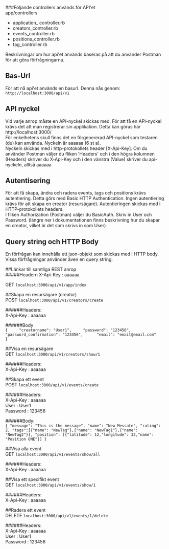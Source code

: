 ###Följande controllers används för API'et   
app/controllers    
  * application_ controller.rb
  * creators_controller.rb    
  * events_controller.rb    
  * positions_controller.rb    
  * tag_controller.rb
  
Beskrivningar om hur api'et används baseras på att du använder Postman för att göra förfrågningarna.    

  
## Bas-Url    
För att nå api'et används en basurl. Denna nås genom:    
  `http://localhost:3000/api/v1`

## API nyckel
Vid varje anrop måste en API-nyckel skickas med. För att få en API-nyckel krävs det att man registrerar sin applikation. Detta kan göras här http://localhost:3000/   
För enkelhetens skull finns det en förgenererad API-nyckel som testaren (du) kan använda. Nyckeln är aaaaaa (6 st a).    
Nyckeln skickas med i http-protokollets header [X-Api-Key]. Om du använder Postman väljer du fliken 'Headers' och i den högra kolumnen (Headers) skriver du X-Api-Key och i den vänstra (Value) skriver du api-nyckeln, alltså aaaaaa     
   
 
## Autentisering    
 För att få skapa, ändra och radera events, tags och positions krävs autentiering. Detta görs med Basic HTTP Authentication. Ingen autentiering krävs för att skapa en creator (resursägare). Autentieringen skickas med i HTTP-protokollets headers.    
 I fliken Authorization (Postman) väljer du BasicAuth. Skriv in User och Password. (längre ner i dokumentationen finns beskrivning hur du skapar en creator, vilket är det som skrivs in som User)    
     
     
## Query string och HTTP Body    
En förfrågan kan innehålla ett json-objekt som skickas med i HTTP body. Vissa förfrågningar använder även en query string.    
    
    
##Länkar till samtliga REST anrop    
#####Headern X-Api-Key :  aaaaaa   
    
GET `localhost:3000/api/v1/app/index`    
    
    
##Skapa en resursägare (creator)   
POST `localhost:3000/api/v1/creators/create`    
    
######Headers:    
X-Api-Key :  aaaaaa    
    
######Body   
`{    
    "creatorname": "User1",    
    "password": "123456",    
    "password_confirmation": "123456",     
    "email": "email@email.com"    
}`    
    

##Visa en resursägare    
GET `localhost:3000/api/v1/creators/show/1`    
    
######Headers:    
X-Api-Key :  aaaaaa     
    
    
##Skapa ett event    
POST `localhost:3000/api/v1/events/create`    
     
######Headers:    
X-Api-Key   :   aaaaaa     
User    :    User1      
Password    :    123456    
     
######Body:     
`{
    "message": "This is the message",
    "name": "New Messate",
    "rating": 2,
    "tags":[{"name": "NewTag"},{"name": "NewTag1"},{"name": "NewTag2"}],
    "position": [{"latitude": 12,"longitude": 32,"name": "Position ONE"}]
}`
    
##Visa alla event    
GET `localhost:3000/api/v1/events/show/all`    
    
######Headers:    
X-Api-Key   :   aaaaaa    
     
     
##Visa ett specifikt event    
GET `localhost:3000/api/v1/events/show/1`     
    
######Headers:    
X-Api-Key   :   aaaaaa    
    

##Radera ett event    
DELETE `localhost:3000/api/v1/events/1/delete`    
     
######Headers:    
X-Api-Key   :   aaaaaa     
User    :    User1      
Password    :    123456    
     


